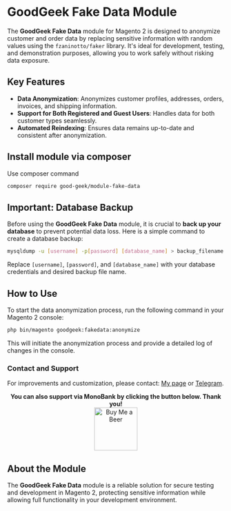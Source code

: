 
# GoodGeek Fake Data Module

The **GoodGeek Fake Data** module for Magento 2 is designed to anonymize customer and order data by replacing sensitive information with random values using the `fzaninotto/faker` library. It's ideal for development, testing, and demonstration purposes, allowing you to work safely without risking data exposure.

## Key Features
- **Data Anonymization**: Anonymizes customer profiles, addresses, orders, invoices, and shipping information.
- **Support for Both Registered and Guest Users**: Handles data for both customer types seamlessly.
- **Automated Reindexing**: Ensures data remains up-to-date and consistent after anonymization.

## Install module via composer
Use composer command

```bash
composer require good-geek/module-fake-data
```

## Important: Database Backup
Before using the **GoodGeek Fake Data** module, it is crucial to **back up your database** to prevent potential data loss. Here is a simple command to create a database backup:

```bash
mysqldump -u [username] -p[password] [database_name] > backup_filename.sql
```

Replace `[username]`, `[password]`, and `[database_name]` with your database credentials and desired backup file name.

## How to Use
To start the data anonymization process, run the following command in your Magento 2 console:
```bash
php bin/magento goodgeek:fakedata:anonymize
```

This will initiate the anonymization process and provide a detailed log of changes in the console.

### Contact and Support
For improvements and customization, please contact: [My page](https://goodgeek.cc) or [Telegram](https://t.me/sarootua).

<div align="center">
  <strong>You can also support via MonoBank by clicking the button below. Thank you!</strong><br/>
  <a href="https://send.monobank.ua/jar/4Zii5ZQYfg" target="_blank">
    <img src="https://community-openhab-org.s3.dualstack.eu-central-1.amazonaws.com/original/3X/5/3/539d11b64d92dc34977fd4f07e10bb1c4fc86edc.png" alt="Buy Me a Beer" style="width: 100px; height: 100px;" />
  </a>
</div>

## About the Module
The **GoodGeek Fake Data** module is a reliable solution for secure testing and development in Magento 2, protecting sensitive information while allowing full functionality in your development environment.

